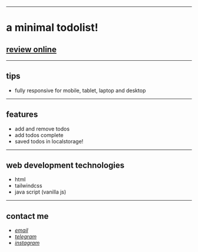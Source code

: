 
---

# a minimal todolist!
## [review online](https://mohammad-zeynaly.github.io/todo-list/)

---
## tips

* fully responsive for mobile, tablet, laptop and desktop
---
## features

* add and remove todos
* add todos complete 
* saved todos in localstorage!

---
## web development technologies
* html 
* tailwindcss 
* java script (vanilla js) 
---
## contact me
* *[email](mailto:051.mhmdzynaly977@gmail.com)*
* *[telegram](https://t.me/zeynali2003/)*
* *[instagram](https://instagram.com/zeynali2003/)*

